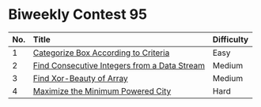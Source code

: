 # Biweekly Contest 95

| No. | Title | Difficulty
|:---|:---|:---|
| 1 | [Categorize Box According to Criteria](https://leetcode.com/problems/categorize-box-according-to-criteria/) | Easy
| 2 | [Find Consecutive Integers from a Data Stream](https://leetcode.com/problems/find-consecutive-integers-from-a-data-stream/) | Medium
| 3 | [Find Xor-Beauty of Array](https://leetcode.com/problems/find-xor-beauty-of-array/) | Medium
| 4 | [Maximize the Minimum Powered City](https://leetcode.com/problems/maximize-the-minimum-powered-city/) | Hard